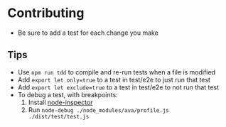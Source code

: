 # Contributing

- Be sure to add a test for each change you make

## Tips

- Use `npm run tdd` to compile and re-run tests when a file is modified
- Add `export let only=true` to a test in test/e2e to just run that test
- Add `export let exclude=true` to a test in test/e2e to not run that test
- To debug a test, with breakpoints:
  1. Install [node-inspector](https://www.npmjs.com/package/node-inspector)
  2. Run `node-debug ./node_modules/ava/profile.js ./dist/test/test.js`
